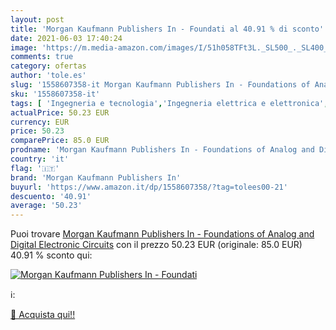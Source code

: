 ```yaml
---
layout: post
title: 'Morgan Kaufmann Publishers In - Foundati al 40.91 % di sconto'
date: 2021-06-03 17:40:24
image: 'https://m.media-amazon.com/images/I/51h058TFt3L._SL500_._SL400_.jpg'
comments: true
category: ofertas
author: 'tole.es'
slug: '1558607358-it Morgan Kaufmann Publishers In - Foundations of Analog and...'
sku: '1558607358-it'
tags: [ 'Ingegneria e tecnologia','Ingegneria elettrica e elettronica','Libri','Libri universitari','Libri universitari ingegneria','Scienze, tecnologia e medicina','morgan kaufmann publishers in', ]
actualPrice: 50.23 EUR
currency: EUR
price: 50.23
comparePrice: 85.0 EUR
prodname: 'Morgan Kaufmann Publishers In - Foundations of Analog and Digital Electronic Circuits'
country: 'it'
flag: '🇮🇹'
brand: 'Morgan Kaufmann Publishers In'
buyurl: 'https://www.amazon.it/dp/1558607358/?tag=tolees00-21'
descuento: '40.91'
average: '50.23'
---
```


Puoi trovare [Morgan Kaufmann Publishers In - Foundations of Analog and Digital Electronic Circuits](https://www.amazon.it/dp/1558607358/?tag=tolees00-21) con il prezzo 50.23 EUR (originale: 85.0 EUR) 40.91 % sconto qui:

[![Morgan Kaufmann Publishers In - Foundati](https://m.media-amazon.com/images/I/51h058TFt3L._SL500_._SL400_.jpg)](https://www.amazon.it/dp/1558607358/?tag=tolees00-21)

ℹ️:


[🛒 Acquista qui!!](https://www.amazon.it/dp/1558607358/?tag=tolees00-21)
